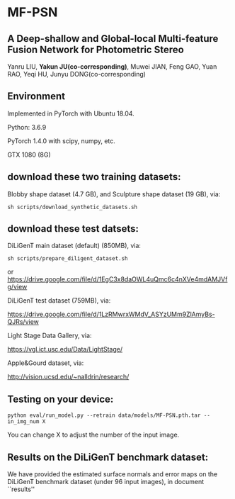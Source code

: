 # MF-PSN

## A Deep-shallow and Global-local Multi-feature Fusion Network for Photometric Stereo

Yanru LIU, **Yakun JU(co-corresponding)**, Muwei JIAN, Feng GAO, Yuan RAO, Yeqi HU, Junyu DONG(co-corresponding)

## Environment

Implemented in PyTorch with Ubuntu 18.04.

Python: 3.6.9 

PyTorch 1.4.0 with scipy, numpy, etc.

GTX 1080 (8G)

## download these two training datasets:
Blobby shape dataset (4.7 GB), and Sculpture shape dataset (19 GB), via: 

```shell
sh scripts/download_synthetic_datasets.sh
```
## download these test datsets:

DiLiGenT main dataset (default) (850MB), via:
```shell
sh scripts/prepare_diligent_dataset.sh  
```
or   https://drive.google.com/file/d/1EgC3x8daOWL4uQmc6c4nXVe4mdAMJVfg/view

DiLiGenT test dataset (759MB), via:

https://drive.google.com/file/d/1LzRMwrxWMdV_ASYzUMm9ZlAmyBs-QJRs/view

Light Stage Data Gallery, via:

https://vgl.ict.usc.edu/Data/LightStage/

Apple&Gourd dataset, via:

http://vision.ucsd.edu/~nalldrin/research/

## Testing on your device:
```shell
python eval/run_model.py --retrain data/models/MF-PSN.pth.tar --in_img_num X 
```
You can change X to adjust the number of the input image. 

## Results on the DiLiGenT benchmark dataset:

We have provided the estimated surface normals and error maps on the DiLiGenT benchmark dataset (under 96 input images), in document ``results''




